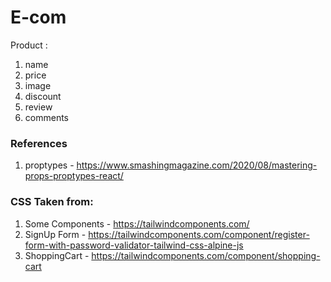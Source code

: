 # E-com

Product :
1. name
2. price
3. image
4. discount
5. review
6. comments



### References
1. proptypes - https://www.smashingmagazine.com/2020/08/mastering-props-proptypes-react/

### CSS Taken from: 
1. Some Components - https://tailwindcomponents.com/
2. SignUp Form - https://tailwindcomponents.com/component/register-form-with-password-validator-tailwind-css-alpine-js
3. ShoppingCart - https://tailwindcomponents.com/component/shopping-cart